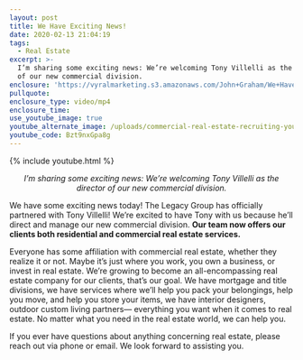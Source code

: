 ```yaml
---
layout: post
title: We Have Exciting News!
date: 2020-02-13 21:04:19
tags:
  - Real Estate
excerpt: >-
  I’m sharing some exciting news: We’re welcoming Tony Villelli as the director
  of our new commercial division.
enclosure: 'https://vyralmarketing.s3.amazonaws.com/John+Graham/We+Have+Exciting+News!.mp4'
pullquote:
enclosure_type: video/mp4
enclosure_time:
use_youtube_image: true
youtube_alternate_image: /uploads/commercial-real-estate-recruiting-youtube.jpg
youtube_code: Bzt9nxGpa8g
---
```


{% include youtube.html %}

<p style="text-align: center;"><em>I’m sharing some exciting news: We’re welcoming Tony Villelli as the director of our new commercial division.</em></p>

We have some exciting news today\! The Legacy Group has officially partnered with Tony Villelli\! We’re excited to have Tony with us because he’ll direct and manage our new commercial division. **Our team now offers our clients both residential and commercial real estate services.&nbsp;**

Everyone has some affiliation with commercial real estate, whether they realize it or not. Maybe it’s just where you work, you own a business, or invest in real estate. We’re growing to become an all-encompassing real estate company for our clients, that’s our goal. We have mortgage and title divisions, we have services where we’ll help you pack your belongings, help you move, and help you store your items, we have interior designers, outdoor custom living partners— everything you want when it comes to real estate. No matter what you need in the real estate world, we can help you.&nbsp;

If you ever have questions about anything concerning real estate, please reach out via phone or email. We look forward to assisting you.